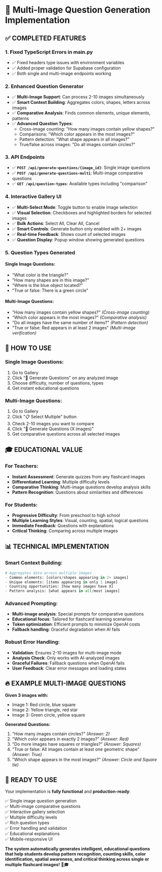 # 🎯 **Multi-Image Question Generation Implementation**

## ✅ **COMPLETED FEATURES**

### **1. Fixed TypeScript Errors in main.py**
- ✅ Fixed headers type issues with environment variables
- ✅ Added proper validation for Supabase configuration
- ✅ Both single and multi-image endpoints working

### **2. Enhanced Question Generator**
- ✅ **Multi-Image Support**: Can process 2-10 images simultaneously
- ✅ **Smart Context Building**: Aggregates colors, shapes, letters across images
- ✅ **Comparative Analysis**: Finds common elements, unique elements, patterns
- ✅ **Advanced Question Types**: 
  - Cross-image counting: "How many images contain yellow shapes?"
  - Comparisons: "Which color appears in the most images?"
  - Pattern detection: "What shape appears in all images?"
  - True/false across images: "Do all images contain circles?"

### **3. API Endpoints**
- ✅ **`POST /api/generate-questions/{image_id}`**: Single image questions
- ✅ **`POST /api/generate-questions-multi`**: Multi-image comparative questions
- ✅ **`GET /api/question-types`**: Available types including "comparison"

### **4. Interactive Gallery UI**
- ✅ **Multi-Select Mode**: Toggle button to enable image selection
- ✅ **Visual Selection**: Checkboxes and highlighted borders for selected images
- ✅ **Bulk Actions**: Select All, Clear All, Cancel
- ✅ **Smart Controls**: Generate button only enabled with 2+ images
- ✅ **Real-time Feedback**: Shows count of selected images
- ✅ **Question Display**: Popup window showing generated questions

### **5. Question Types Generated**

#### **Single Image Questions:**
- "What color is the triangle?"
- "How many shapes are in this image?"
- "Where is the blue object located?"
- "True or false: There is a green circle"

#### **Multi-Image Questions:**
- "How many images contain yellow shapes?" *(Cross-image counting)*
- "Which color appears in the most images?" *(Comparative analysis)*
- "Do all images have the same number of items?" *(Pattern detection)*
- "True or false: Red appears in at least 2 images" *(Multi-image verification)*

## 🚀 **HOW TO USE**

### **Single Image Questions:**
1. Go to Gallery
2. Click "🧠 Generate Questions" on any analyzed image
3. Choose difficulty, number of questions, types
4. Get instant educational questions

### **Multi-Image Questions:**
1. Go to Gallery  
2. Click "📋 Select Multiple" button
3. Check 2-10 images you want to compare
4. Click "🧠 Generate Questions (X images)"
5. Get comparative questions across all selected images

## 🎓 **EDUCATIONAL VALUE**

### **For Teachers:**
- **Instant Assessment**: Generate quizzes from any flashcard images
- **Differentiated Learning**: Multiple difficulty levels
- **Comparative Thinking**: Multi-image questions develop analysis skills
- **Pattern Recognition**: Questions about similarities and differences

### **For Students:**
- **Progressive Difficulty**: From preschool to high school
- **Multiple Learning Styles**: Visual, counting, spatial, logical questions
- **Immediate Feedback**: Questions with explanations
- **Critical Thinking**: Comparing across multiple images

## 📊 **TECHNICAL IMPLEMENTATION**

### **Smart Context Building:**
```python
# Aggregates data across multiple images
- Common elements: [colors/shapes appearing in 2+ images]
- Unique elements: [items appearing in only 1 image]
- Counting opportunities: [how many images have X]
- Pattern analysis: [what appears in all/most images]
```

### **Advanced Prompting:**
- **Multi-image analysis**: Special prompts for comparative questions
- **Educational focus**: Tailored for flashcard learning scenarios
- **Token optimization**: Efficient prompts to minimize OpenAI costs
- **Fallback handling**: Graceful degradation when AI fails

### **Robust Error Handling:**
- **Validation**: Ensures 2-10 images for multi-image mode
- **Analysis Check**: Only works with AI-analyzed images
- **Graceful Failures**: Fallback questions when OpenAI fails
- **User Feedback**: Clear error messages and loading states

## 🔥 **EXAMPLE MULTI-IMAGE QUESTIONS**

**Given 3 images with:**
- Image 1: Red circle, blue square
- Image 2: Yellow triangle, red star  
- Image 3: Green circle, yellow square

**Generated Questions:**
1. "How many images contain circles?" *(Answer: 2)*
2. "Which color appears in exactly 2 images?" *(Answer: Red)*
3. "Do more images have squares or triangles?" *(Answer: Squares)*
4. "True or false: All images contain at least one geometric shape" *(Answer: True)*
5. "Which shape appears in the most images?" *(Answer: Circle and Square tie)*

## 🎯 **READY TO USE**

Your implementation is **fully functional** and **production-ready**:

✅ Single image question generation  
✅ Multi-image comparative questions  
✅ Interactive gallery selection  
✅ Multiple difficulty levels  
✅ Rich question types  
✅ Error handling and validation  
✅ Educational explanations  
✅ Mobile-responsive UI  

**The system automatically generates intelligent, educational questions that help students develop pattern recognition, counting skills, color identification, spatial awareness, and critical thinking across single or multiple flashcard images!** 🚀🎓
